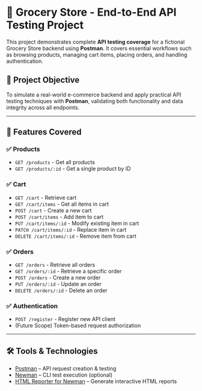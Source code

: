 # 🛒 Grocery Store - End-to-End API Testing Project

This project demonstrates complete **API testing coverage** for a fictional Grocery Store backend using **Postman**. It covers essential workflows such as browsing products, managing cart items, placing orders, and handling authentication.

## 📌 Project Objective

To simulate a real-world e-commerce backend and apply practical API testing techniques with **Postman**, validating both functionality and data integrity across all endpoints.

---

## 🚀 Features Covered

### ✅ Products
- `GET /products` - Get all products  
- `GET /products/:id` - Get a single product by ID  

### ✅ Cart
- `GET /cart` - Retrieve cart  
- `GET /cart/items` - Get all items in cart  
- `POST /cart` - Create a new cart  
- `POST /cart/items` - Add item to cart  
- `PUT /cart/items/:id` - Modify existing item in cart  
- `PATCH /cart/items/:id` - Replace item in cart  
- `DELETE /cart/items/:id` - Remove item from cart  

### ✅ Orders
- `GET /orders` - Retrieve all orders  
- `GET /orders/:id` - Retrieve a specific order  
- `POST /orders` - Create a new order  
- `PUT /orders/:id` - Update an order  
- `DELETE /orders/:id` - Delete an order  

### ✅ Authentication
- `POST /register` - Register new API client  
- (Future Scope) Token-based request authorization  

---

## 🛠️ Tools & Technologies

- [Postman](https://www.postman.com/) – API request creation & testing  
- [Newman]([https://www.npmjs.com/package/newman](https://apistudy-9074.postman.co/workspace/Nezam-API~da5b5ab2-3b6e-4865-862f-0eac763833ab/collection/42160313-7a62890a-2954-4add-a0f6-6fceb8606e28?action=share&source=copy-link&creator=42160313)) – CLI test execution (optional)  
- [HTML Reporter for Newman](https://www.npmjs.com/package/newman-reporter-html) – Generate interactive HTML reports 

